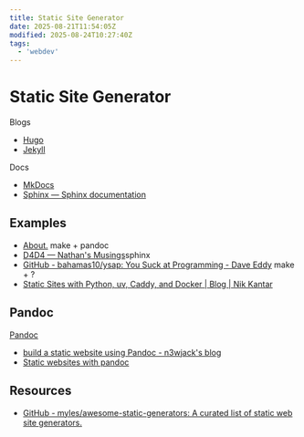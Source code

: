 ```yaml
---
title: Static Site Generator
date: 2025-08-21T11:54:05Z
modified: 2025-08-24T10:27:40Z
tags:
  - 'webdev'
---
```


# Static Site Generator

Blogs

* [Hugo](20210905103534-hugo.md)
* [Jekyll](20210905103525-jekyll)

Docs

* [MkDocs](https://www.mkdocs.org/)
* [Sphinx — Sphinx documentation](https://www.sphinx-doc.org/en/master/)

## Examples

* [About.](https://lock.cmpxchg8b.com/about.html) make + pandoc
* [D4D4 — Nathan's Musings](https://www.nmichaels.org/musings/d4d4/d4d4/)sphinx
* [GitHub - bahamas10/ysap: You Suck at Programming - Dave Eddy](https://github.com/bahamas10/ysap) make + ?
* [Static Sites with Python, uv, Caddy, and Docker \| Blog \| Nik Kantar](https://nkantar.com/blog/2025/08/static-python-uv-caddy-docker/)

## Pandoc

[Pandoc](20220105072936-pandoc.md)

* [build a static website using Pandoc - n3wjack's blog](https://n3wjack.net/2025/01/03/build-a-static-website-using-pandoc/)
* [Static websites with pandoc](https://romangeber.com/blog/tech/static_websites_with_pandoc)

## Resources

* [GitHub - myles/awesome-static-generators: A curated list of static web site generators.](https://github.com/myles/awesome-static-generators)

